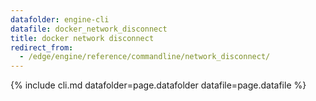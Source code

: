 ```yaml
---
datafolder: engine-cli
datafile: docker_network_disconnect
title: docker network disconnect
redirect_from:
  - /edge/engine/reference/commandline/network_disconnect/
---
```

<!--
Sorry, but the contents of this page are automatically generated from
Docker's source code. If you want to suggest a change to the text that appears
here, you'll need to find the string by searching this repo:

https://github.com/docker/cli
-->
{% include cli.md datafolder=page.datafolder datafile=page.datafile %}

